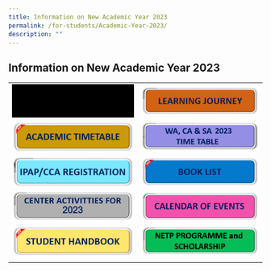 ```yaml
---
title: Information on New Academic Year 2023
permalink: /for-students/Academic-Year-2023/
description: ""
---
```

## Information on New Academic Year 2023

|   |   |
|---|---|
| <a href="/for-students/forms/"><img src="/images/forms2.gif"> </a> | <a href="/for-Students/UPTLC-Learning-Journey/"><img src="/images/Icons/LEARNING_JOURNEY_O.png"> </a>  |
| <a href="/files/Academic_Timetable_2024.pdf"><img src="/images/ACADEMIC-TIMETABLE.png"> </a>  | <a href="/files/updated_wa_&amp;_exam_time_table_classroom_2023.pdf"><img src="/images/Icons/WA_2023_O.png"> </a>  |
| <a href="https://staging.d2uldb6hpe0xwq.amplifyapp.com/for-students/IPAP/"><img src="/images/Icons/IPAP_CCA_REG_O.png"> </a> | <a href="/files/2024_book_list.pdf"><img src="/images/BOOK-LIST.png"> </a>  |
| <a href="/files/CA_2023.pdf"><img src="/images/Icons/CENTER_ACTIVITTIES_FOR_2023_O.png"> </a> |  <a href="/files/COE_2024.pdf"><img src="/images/Icons/CALENDAR_OF_EVENTS_O.png"> </a>  |
| <a href="https://staging.d2uldb6hpe0xwq.amplifyapp.com/publication/student-handbook/permalink/"><img src="/images/STUDENT-HANDBOOK.png"> </a>   | <a href="https://staging.d2uldb6hpe0xwq.amplifyapp.com/for-students/NETP-Programme-and-Scholarship/"><img src="/images/Icons/NETP_PROGRAMME_O.png"> </a>  |
|   |   |

